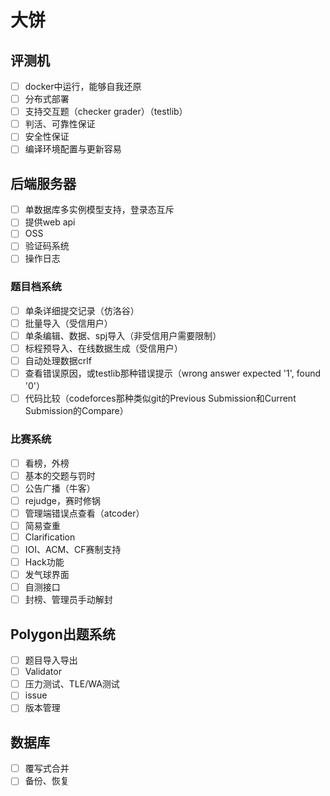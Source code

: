 # 大饼

## 评测机

* [ ] docker中运行，能够自我还原
* [ ] 分布式部署
* [ ] 支持交互题（checker grader）（testlib）
* [ ] 判活、可靠性保证
* [ ] 安全性保证
* [ ] 编译环境配置与更新容易

## 后端服务器

* [ ] 单数据库多实例模型支持，登录态互斥
* [ ] 提供web api
* [ ] OSS
* [ ] 验证码系统
* [ ] 操作日志

### 题目档系统

* [ ] 单条详细提交记录（仿洛谷）
* [ ] 批量导入（受信用户）
* [ ] 单条编辑、数据、spj导入（非受信用户需要限制）
* [ ] 标程预导入、在线数据生成（受信用户）
* [ ] 自动处理数据crlf
* [ ] 查看错误原因，或testlib那种错误提示（wrong answer expected '1', found '0'）
* [ ] 代码比较（codeforces那种类似git的Previous Submission和Current Submission的Compare）

### 比赛系统

* [ ] 看榜，外榜
* [ ] 基本的交题与罚时
* [ ] 公告广播（牛客）
* [ ] rejudge，赛时修锅
* [ ] 管理端错误点查看（atcoder）
* [ ] 简易查重
* [ ] Clarification
* [ ] IOI、ACM、CF赛制支持
* [ ] Hack功能
* [ ] 发气球界面
* [ ] 自测接口
* [ ] 封榜、管理员手动解封

## Polygon出题系统

* [ ] 题目导入导出
* [ ] Validator
* [ ] 压力测试、TLE/WA测试
* [ ] issue
* [ ] 版本管理

## 数据库

* [ ] 覆写式合并
* [ ] 备份、恢复
